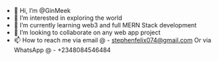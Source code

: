 - 👋 Hi, I’m @GinMeek
- 👀 I’m interested in exploring the world
- 🌱 I’m currently learning web3 and full MERN Stack development 
- 💞️ I’m looking to collaborate on any web app project 
- 📫 How to reach me via email @ - stephenfelix074@gmail.com
     Or via WhatsApp @ - +2348084546484

<!---
GinMeek/GinMeek is a ✨ special ✨ repository because its `README.md` (this file) appears on your GitHub profile.
You can click the Preview link to take a look at your changes.
--->
